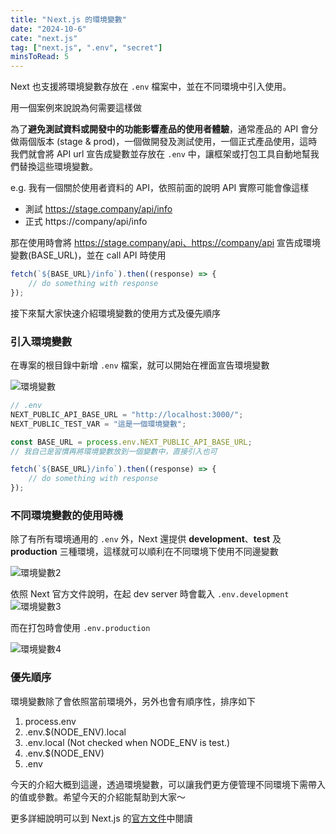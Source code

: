 ```yaml
---
title: "Ｎext.js 的環境變數"
date: "2024-10-6"
cate: "next.js"
tag: ["next.js", ".env", "secret"]
minsToRead: 5
---
```


Next 也支援將環境變數存放在 `.env` 檔案中，並在不同環境中引入使用。

用一個案例來說說為何需要這樣做

為了**避免測試資料或開發中的功能影響產品的使用者體驗**，通常產品的 API 會分做兩個版本 (stage & prod)，一個做開發及測試使用，一個正式產品使用，這時我們就會將 API url 宣告成變數並存放在 `.env` 中，讓框架或打包工具自動地幫我們替換這些環境變數。

e.g. 我有一個關於使用者資料的 API，依照前面的說明 API 實際可能會像這樣

-   測試 https://stage.company/api/info
-   正式 https://company/api/info

那在使用時會將 https://stage.company/api、https://company/api 宣告成環境變數(BASE_URL)，並在 call API 時使用

```js
fetch(`${BASE_URL}/info`).then((response) => {
    // do something with response
});
```

接下來幫大家快速介紹環境變數的使用方式及優先順序

### 引入環境變數

在專案的根目錄中新增 `.env` 檔案，就可以開始在裡面宣告環境變數

![環境變數](/images/env_1.png "環境變數")

```js
// .env
NEXT_PUBLIC_API_BASE_URL = "http://localhost:3000/";
NEXT_PUBLIC_TEST_VAR = "這是一個環境變數";
```

```js
const BASE_URL = process.env.NEXT_PUBLIC_API_BASE_URL;
// 我自己是習慣再將環境變數放到一個變數中，直接引入也可

fetch(`${BASE_URL}/info`).then((response) => {
    // do something with response
});
```

### 不同環境變數的使用時機

除了有所有環境通用的 `.env` 外，Next 還提供 **development**、**test** 及 **production** 三種環境，這樣就可以順利在不同環境下使用不同邊變數

![環境變數2](/images/env_2.png "環境變數2")

依照 Next 官方文件說明，在起 dev server 時會載入 `.env.development`
![環境變數3](/images/env_3.png "環境變數3")

而在打包時會使用 `.env.production`

![環境變數4](/images/env_4.png "環境變數4")

### 優先順序

環境變數除了會依照當前環境外，另外也會有順序性，排序如下

1. process.env
2. .env.$(NODE_ENV).local
3. .env.local (Not checked when NODE_ENV is test.)
4. .env.$(NODE_ENV)
5. .env

今天的介紹大概到這邊，透過環境變數，可以讓我們更方便管理不同環境下需帶入的值或參數。希望今天的介紹能幫助到大家～

更多詳細說明可以到 Next.js 的[官方文件](https://nextjs.org/docs/app/building-your-application/configuring/environment-variables)中閱讀

<!-- <TestButton>測試環境變數</TestButton> -->
